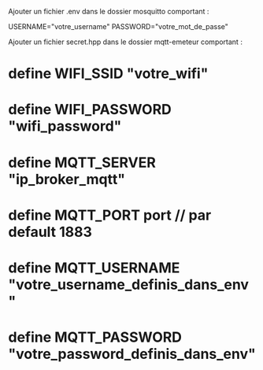 Ajouter un fichier .env dans le dossier mosquitto comportant :

USERNAME="votre_username"
PASSWORD="votre_mot_de_passe"

Ajouter un fichier secret.hpp dans le dossier mqtt-emeteur comportant :

# define WIFI_SSID "votre_wifi"
# define WIFI_PASSWORD "wifi_password"

# define MQTT_SERVER "ip_broker_mqtt"
# define MQTT_PORT port				// par default 1883
# define MQTT_USERNAME "votre_username_definis_dans_env"
# define MQTT_PASSWORD "votre_password_definis_dans_env"

